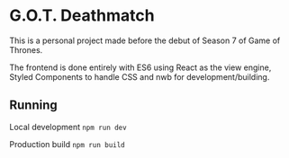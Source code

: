 # G.O.T. Deathmatch

This is a personal project made before the debut of Season 7 of Game of Thrones.

The frontend is done entirely with ES6 using React as the view engine, Styled Components to handle CSS and nwb for development/building.

## Running

Local development
`
npm run dev
`

Production build
`
npm run build
`
